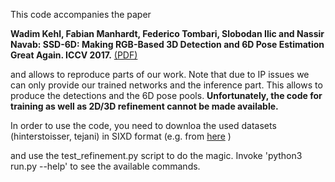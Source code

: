 
This code accompanies the paper

**Wadim Kehl, Fabian Manhardt, Federico Tombari, Slobodan Ilic and Nassir Navab:
SSD-6D: Making RGB-Based 3D Detection and 6D Pose Estimation Great Again. ICCV 2017.**  [(PDF)](http://openaccess.thecvf.com/content_ECCV_2018/papers/Fabian_Manhardt_Deep_Model-Based_6D_ECCV_2018_paper.pdf)


and allows to reproduce parts of our work. Note that due to IP issues we can only 
provide our trained networks and the inference part. This allows to produce the detections and 
the 6D pose pools. **Unfortunately, the code for training as well as 2D/3D refinement cannot be made available.**

In order to use the code, you need to downloa the used datasets (hinterstoisser, tejani) in 
SIXD format (e.g. from [here](http://cmp.felk.cvut.cz/sixd/challenge_2017/) )

and use the test_refinement.py script to do the magic. Invoke 'python3 run.py --help' to see the available commands.






